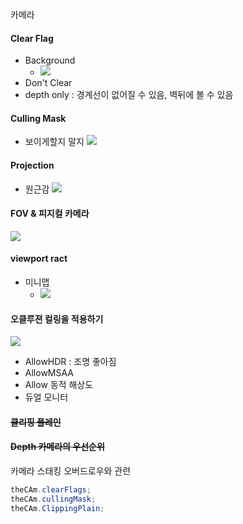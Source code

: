 카메라
#### Clear Flag 
* Background
    * ![](src/23-06-30-10-00-17.png)
* Don't Clear
* depth only : 경계선이 없어질 수 있음, 벽뒤에 볼 수 있음

#### Culling Mask
* 보이게할지 말지
![](src/23-06-30-10-03-04.png) 

#### Projection

* 원근감
    ![](src/23-06-30-10-03-22.png)

#### FOV & 피지컬 카메라
![](src/23-06-30-10-09-26.png)

#### viewport ract
* 미니맵
    * ![](src/23-06-30-10-44-30.png)


#### 오클루젼 컬링을 적용하기

![](src/23-06-30-10-30-45.png)

* AllowHDR : 조명 좋아짐
* AllowMSAA 
* Allow 동적 해상도 
* 듀얼 모니터

#### ~~클리핑 플레인~~
#### ~~Depth 카메라의 우선순위~~
카메라 스태킹 오버드로우와 관련

```cs
theCAm.clearFlags;
theCAm.cullingMask;
theCAm.ClippingPlain;
```